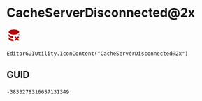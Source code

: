 # CacheServerDisconnected@2x
![](/img/CacheServerDisconnected@2x.png)

``` CSharp
EditorGUIUtility.IconContent("CacheServerDisconnected@2x")
```
## GUID
```
-3833278316657131349
```
